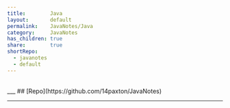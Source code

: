 ```yaml
---
title:        Java            
layout:       default            
permalink:    JavaNotes/Java            
category:     JavaNotes            
has_children: true            
share:        true            
shortRepo:          
  - javanotes          
  - default            
---
```

  
<br/>          
___          
## [Repo](https://github.com/14paxton/JavaNotes)          
  
***
